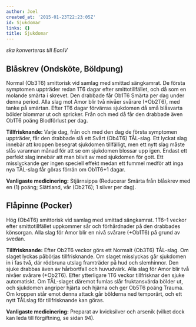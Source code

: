 ```yaml
---
author: Joel
created_at: '2015-01-23T22:23:05Z'
id: Sjukdomar
links: {}
title: Sjukdomar
---
```


*ska konverteras till EonIV*

Blåskrev (Ondsköte, Böldpung)
-----------------------------

Normal (Ob3T6) smittorisk vid samlag med smittad sängkamrat. De första symptomen uppträder redan 1T6
dagar efter smittotillfället, och då som en molande smärta i skrevet. Den drabbade får Ob1T6 Smärta
per dag under denna period. Alla slag mot Amor blir två nivåer svårare (+Ob2T6), med tanke på
smärtan. Efter 1T6 dagar förvärras sjukdomen då små blåsvarta bölder blommar ut och spricker. Från
och med då får den drabbade även Ob1T6 poäng Blodförlust per dag.

**Tillfrisknande:** Varje dag, från och med den dag de första symptomen uppträder, får den drabbade
slå ett Svårt (Ob4T6) TÅL-slag. Ett lyckat slag innebär att kroppen besegrat sjukdomen tillfälligt,
men ett nytt slag måste slås varannan månad för att se om sjukdomen blossar upp igen. Endast ett
perfekt slag innebär att man blivit av med sjukdomen för gott. Ett misslyckande ger ingen speciell
effekt medan ett fummel medför att inga nya TÅL-slag får göras förrän om Ob1T6+1 dagar.

**Vanligaste medicinering:** Stjärnsippa (Reducerar Smärta från blåskrev med en (1) poäng;
Slättland, vår (Ob2T6); 1 silver per dag).

Flåpinne (Pocker)
-----------------

Hög (Ob4T6) smittorisk vid samlag med smittad sängkamrat. 1T6–1 veckor efter smittotillfället
uppkommer sår och förhårdnader på den drabbades könsorgan. Alla slag för Amor blir en nivå svårare
(+Ob1T6) på grund av svedan.

**Tillfrisknande:** Efter Ob2T6 veckor görs ett Normalt (Ob3T6) TÅL-slag. Om slaget lyckas påbörjas
tillfrisknande. Om slaget misslyckas går sjukdomen in i fas två, där rödbruna utslag framträder på
hud och slemhinnor. Den sjuke drabbas även av hårbortfall och huvudvärk. Alla slag för Amor blir två
nivåer svårare (+Ob2T6). Efter ytterligare 1T6 veckor tillfrisknar den sjuke automatiskt. Om
TÅL-slaget däremot fumlas slår fruktansvärda bölder ut, och sjukdomen angriper hjärta och hjärna och
ger Ob5T6 poäng Trauma. Om kroppen står emot denna attack går bölderna ned temporärt, och ett nytt
TÅLslag för tillfrisknande kan göras.

**Vanligaste medicinering:** Preparat av kvicksilver och arsenik (vilket dock kan leda till
förgiftning, se sidan 94).